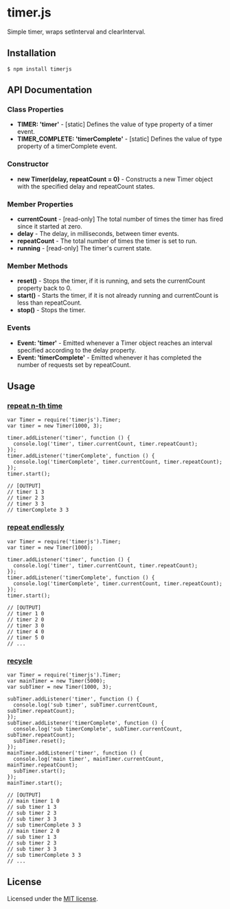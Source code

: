 # timer.js
Simple timer, wraps setInterval and clearInterval.

## Installation
    $ npm install timerjs

## API Documentation

### Class Properties
* **TIMER: 'timer'** - \[static\] Defines the value of type property of a timer event.
* **TIMER_COMPLETE: 'timerComplete'** - \[static\] Defines the value of type property of a timerComplete event.

### Constructor
* **new Timer(delay, repeatCount = 0)** - Constructs a new Timer object with the specified delay and repeatCount states.

### Member Properties
* **currentCount** - \[read-only\] The total number of times the timer has fired since it started at zero.
* **delay** - The delay, in milliseconds, between timer events.
* **repeatCount** - The total number of times the timer is set to run.
* **running** - \[read-only\] The timer's current state.

### Member Methods
* **reset()** - Stops the timer, if it is running, and sets the currentCount property back to 0.
* **start()** - Starts the timer, if it is not already running and currentCount is less than repeatCount.
* **stop()** - Stops the timer.

### Events
* **Event: 'timer'** - Emitted whenever a Timer object reaches an interval specified according to the delay property.
* **Event: 'timerComplete'** - Emitted whenever it has completed the number of requests set by repeatCount.

## Usage

### [repeat n-th time](https://github.com/minodisk/timer-js/blob/master/example/repeat_n-th_time.js)
    var Timer = require('timerjs').Timer;
    var timer = new Timer(1000, 3);

    timer.addListener('timer', function () {
      console.log('timer', timer.currentCount, timer.repeatCount);
    });
    timer.addListener('timerComplete', function () {
      console.log('timerComplete', timer.currentCount, timer.repeatCount);
    });
    timer.start();

    // [OUTPUT]
    // timer 1 3
    // timer 2 3
    // timer 3 3
    // timerComplete 3 3

### [repeat endlessly](https://github.com/minodisk/timer.js/blob/master/example/repeat_endlessly.js)
    var Timer = require('timerjs').Timer;
    var timer = new Timer(1000);

    timer.addListener('timer', function () {
      console.log('timer', timer.currentCount, timer.repeatCount);
    });
    timer.addListener('timerComplete', function () {
      console.log('timerComplete', timer.currentCount, timer.repeatCount);
    });
    timer.start();

    // [OUTPUT]
    // timer 1 0
    // timer 2 0
    // timer 3 0
    // timer 4 0
    // timer 5 0
    // ...

### [recycle](https://github.com/minodisk/timer.js/blob/master/example/recycle.js)
    var Timer = require('timerjs').Timer;
    var mainTimer = new Timer(5000);
    var subTimer = new Timer(1000, 3);

    subTimer.addListener('timer', function () {
      console.log('sub timer', subTimer.currentCount, subTimer.repeatCount);
    });
    subTimer.addListener('timerComplete', function () {
      console.log('sub timerComplete', subTimer.currentCount, subTimer.repeatCount);
      subTimer.reset();
    });
    mainTimer.addListener('timer', function () {
      console.log('main timer', mainTimer.currentCount, mainTimer.repeatCount);
      subTimer.start();
    });
    mainTimer.start();

    // [OUTPUT]
    // main timer 1 0
    // sub timer 1 3
    // sub timer 2 3
    // sub timer 3 3
    // sub timerComplete 3 3
    // main timer 2 0
    // sub timer 1 3
    // sub timer 2 3
    // sub timer 3 3
    // sub timerComplete 3 3
    // ...

## License
Licensed under the [MIT license](https://github.com/minodisk/timer-js/raw/master/LICENSE).

